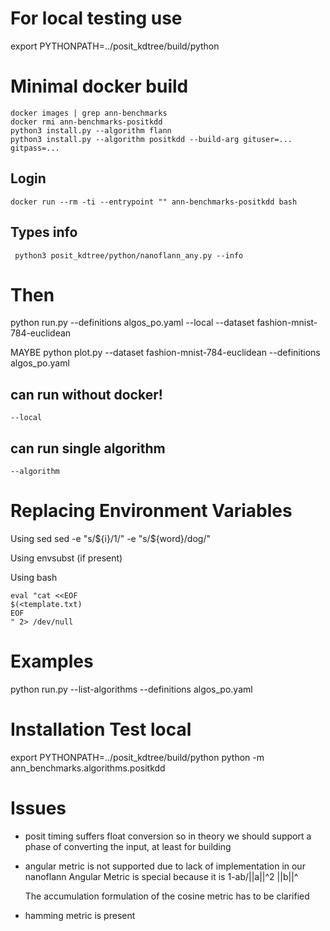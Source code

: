 
# For local testing use
export PYTHONPATH=../posit_kdtree/build/python

# Minimal docker build
	docker images | grep ann-benchmarks
	docker rmi ann-benchmarks-positkdd
	python3 install.py --algorithm flann
	python3 install.py --algorithm positkdd --build-arg gituser=... gitpass=...
	
## Login 

	docker run --rm -ti --entrypoint "" ann-benchmarks-positkdd bash

## Types info
	 python3 posit_kdtree/python/nanoflann_any.py --info

# Then
python run.py --definitions algos_po.yaml --local --dataset fashion-mnist-784-euclidean

MAYBE python plot.py --dataset fashion-mnist-784-euclidean --definitions algos_po.yaml

## can run without docker!
	--local
## can run single algorithm
	--algorithm

# Replacing Environment Variables

Using sed
	sed -e "s/\${i}/1/" -e "s/\${word}/dog/"

Using envsubst (if present)

Using bash

	eval "cat <<EOF
	$(<template.txt)
	EOF
	" 2> /dev/null


# Examples

 python run.py --list-algorithms --definitions algos_po.yaml

# Installation Test local

 export PYTHONPATH=../posit_kdtree/build/python
 python -m ann_benchmarks.algorithms.positkdd

# Issues

- posit timing suffers float conversion so in theory we should support a phase of converting the input, at least for building

- angular metric is not supported due to lack of implementation in our nanoflann
	Angular Metric is special because it is 1-ab/||a||^2 ||b||^ 

	The accumulation formulation of the cosine metric has to be clarified

- hamming metric is present 
